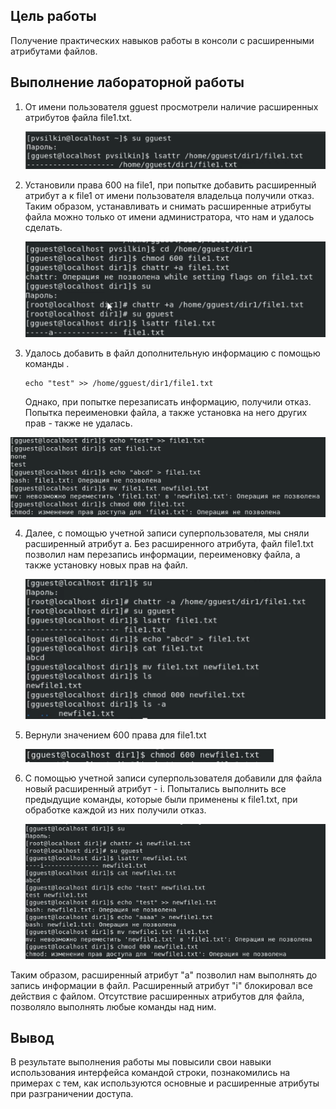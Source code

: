 ## Цель работы

Получение практических навыков работы в консоли с расширенными атрибутами файлов.

## Выполнение лабораторной работы

1. От имени пользователя gguest просмотрели наличие расширенных атрибутов файла file1.txt. 

   ![](lab-04/pict1.png)

2. Установили права 600 на file1, при попытке добавить расширенный атрибут а к file1 от имени пользователя владельца получили отказ. Таким образом, устанавливать и снимать расширенные атрибуты файла можно только от имени администратора, что нам и удалось сделать.

   ![](lab-04/pict2.png)

3. Удалось добавить в файл дополнительную информацию с помощью команды .

   ```
   echo "test" >> /home/gguest/dir1/file1.txt
   ```

   Однако, при попытке перезаписать информацию, получили отказ. Попытка переименовки файла, а также установка на него других прав - также не удалась.

   

![](lab-04/pict3.png)

4. Далее, с помощью учетной записи суперпользователя, мы сняли расширенный атрибут а. Без расширенного атрибута, файл file1.txt позволил нам перезапись информации, переименовку файла, а также установку новых прав на файл.

   ![](lab-04/pict4.png)

5. Вернули значением 600 права для file1.txt

   ![](lab-04/pict5.png)

6. С помощью учетной записи суперпользователя добавили для файла новый расширенный атрибут - i. Попытались выполнить все предыдущие команды, которые были применены к file1.txt, при обработке каждой из них получили отказ.

   ![](lab-04/pict6.png) 

Таким образом, расширенный атрибут "a" позволил нам выполнять до запись информации в файл. Расширенный атрибут "i" блокировал все действия с файлом. Отсутствие расширенных атрибутов для файла, позволяло выполнять любые команды над ним.

## Вывод

В результате выполнения работы мы повысили свои навыки использования интерфейса командой строки, познакомились на примерах с тем, как используются основные и расширенные атрибуты при разграничении доступа.
